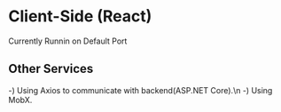 # Client-Side (React)
Currently Runnin on Default Port

## Other Services
-) Using Axios to communicate with backend(ASP.NET Core).\n
-) Using MobX.
